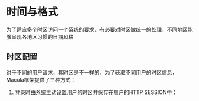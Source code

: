 # 时间与格式

为了适应多个时区访问一个系统的要求，有必要对时区做统一的处理，不同地区能够呈现各地区习惯的日期风格

## 时区配置

对于不同的用户请求，其时区是不一样的，为了获取不同用户的时区信息，Macula框架提供了三种方式：

1. 登录时由系统主动设置用户的时区并保存在用户的HTTP SESSION中；

    

